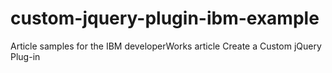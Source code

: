 custom-jquery-plugin-ibm-example
================================

Article samples for the IBM developerWorks article Create a Custom jQuery Plug-in